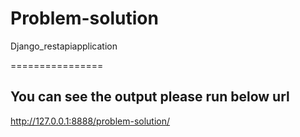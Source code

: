 # Problem-solution
Django_restapiapplication

================

You can see the output please run below url 
---------
http://127.0.0.1:8888/problem-solution/
